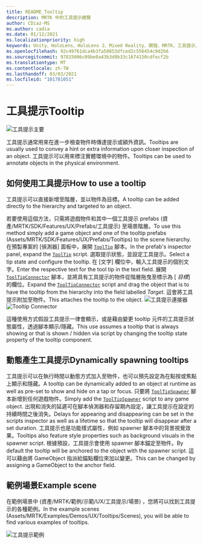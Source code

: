 ```yaml
---
title: README_Tooltip
description: MRTK 中的工具提示總覽
author: CDiaz-MS
ms.author: cadia
ms.date: 01/12/2021
ms.localizationpriority: high
keywords: Unity、HoloLens、HoloLens 2、Mixed Reality、開發、MRTK、工具提示、
ms.openlocfilehash: 92c49761dca4b3fa58853dfced2c556454c9d2b6
ms.sourcegitcommit: 97815006c09be0a43b3d9b33c1674150cdfecf2b
ms.translationtype: MT
ms.contentlocale: zh-TW
ms.lasthandoff: 03/03/2021
ms.locfileid: "101781051"
---
```

# <a name="tooltip"></a><span data-ttu-id="1da21-104">工具提示</span><span class="sxs-lookup"><span data-stu-id="1da21-104">Tooltip</span></span>

![工具提示主要](Images/Tooltip/MRTK_Tooltip_Main.png)

<span data-ttu-id="1da21-106">工具提示通常用來在進一步檢查物件時傳達提示或額外資訊。</span><span class="sxs-lookup"><span data-stu-id="1da21-106">Tooltips are usually used to convey a hint or extra information upon closer inspection of an object.</span></span> <span data-ttu-id="1da21-107">工具提示可以用來標注實體環境中的物件。</span><span class="sxs-lookup"><span data-stu-id="1da21-107">Tooltips can be used to annotate objects in the physical environment.</span></span>

## <a name="how-to-use-a-tooltip"></a><span data-ttu-id="1da21-108">如何使用工具提示</span><span class="sxs-lookup"><span data-stu-id="1da21-108">How to use a tooltip</span></span>

<span data-ttu-id="1da21-109">工具提示可以直接新增至階層，並以物件為目標。</span><span class="sxs-lookup"><span data-stu-id="1da21-109">A tooltip can be added directly to the hierarchy and targeted to an object.</span></span>

<span data-ttu-id="1da21-110">若要使用這個方法，只需將遊戲物件和其中一個工具提示 prefabs (資產/MRTK/SDK/Features/UX/Prefabs/工具提示) 至場景階層。</span><span class="sxs-lookup"><span data-stu-id="1da21-110">To use this method simply add a game object and one of the tooltip prefabs (Assets/MRTK/SDK/Features/UX/Prefabs/Tooltips) to the scene hierarchy.</span></span> <span data-ttu-id="1da21-111">在預製專案的 [偵測器] 面板中，展開 [`ToolTip`](xref:Microsoft.MixedReality.Toolkit.UI.ToolTip) 腳本。</span><span class="sxs-lookup"><span data-stu-id="1da21-111">In the prefab's inspector panel, expand the [`ToolTip`](xref:Microsoft.MixedReality.Toolkit.UI.ToolTip) script.</span></span> <span data-ttu-id="1da21-112">選取提示狀態，並設定工具提示。</span><span class="sxs-lookup"><span data-stu-id="1da21-112">Select a tip state and configure the tooltip.</span></span>  <span data-ttu-id="1da21-113">在 [文字] 欄位中，輸入工具提示的個別文字。</span><span class="sxs-lookup"><span data-stu-id="1da21-113">Enter the respective text for the tool tip in the text field.</span></span> <span data-ttu-id="1da21-114">展開 [`ToolTipConnector`](xref:Microsoft.MixedReality.Toolkit.UI.ToolTipConnector) 腳本，並將具有工具提示的物件從階層拖曳至標示為 [ *目標*] 的欄位。</span><span class="sxs-lookup"><span data-stu-id="1da21-114">Expand the [`ToolTipConnector`](xref:Microsoft.MixedReality.Toolkit.UI.ToolTipConnector) script and drag the object that is to have the tooltip from the hierarchy into the field labelled *Target*.</span></span> <span data-ttu-id="1da21-115">這會將工具提示附加至物件。</span><span class="sxs-lookup"><span data-stu-id="1da21-115">This attaches the tooltip to the object.</span></span>
<span data-ttu-id="1da21-116">![工具提示連接器](Images/Tooltip/MRTK_Tooltip_Connector.png)</span><span class="sxs-lookup"><span data-stu-id="1da21-116">![Tooltip Connector](Images/Tooltip/MRTK_Tooltip_Connector.png)</span></span>

<span data-ttu-id="1da21-117">這種使用方式假設工具提示一律會顯示，或是藉由變更 tooltip 元件的工具提示狀態屬性，透過腳本顯示/隱藏。</span><span class="sxs-lookup"><span data-stu-id="1da21-117">This use assumes a tooltip that is always showing or that is shown / hidden via script by changing the tooltip state property of the tooltip component.</span></span>

## <a name="dynamically-spawning-tooltips"></a><span data-ttu-id="1da21-118">動態產生工具提示</span><span class="sxs-lookup"><span data-stu-id="1da21-118">Dynamically spawning tooltips</span></span>

<span data-ttu-id="1da21-119">工具提示可以在執行時間以動態方式加入至物件，也可以預先設定為在點按或焦點上顯示和隱藏。</span><span class="sxs-lookup"><span data-stu-id="1da21-119">A tooltip can be dynamically added to an object at runtime as well as pre-set to show and hide on a tap or focus.</span></span> <span data-ttu-id="1da21-120">只要將 [`ToolTipSpawner`](xref:Microsoft.MixedReality.Toolkit.UI.ToolTipSpawner) 腳本新增到任何遊戲物件。</span><span class="sxs-lookup"><span data-stu-id="1da21-120">Simply add the [`ToolTipSpawner`](xref:Microsoft.MixedReality.Toolkit.UI.ToolTipSpawner) script to any game object.</span></span> <span data-ttu-id="1da21-121">出現和消失的延遲可在腳本偵測器和存留期內設定，讓工具提示在設定的持續時間之後消失。</span><span class="sxs-lookup"><span data-stu-id="1da21-121">Delays for appearing and disappearing can be set in the scripts inspector as well as a lifetime so that the tooltip will disappear after a set duration.</span></span> <span data-ttu-id="1da21-122">工具提示也是功能樣式屬性，例如 spawner 腳本中的背景視覺效果。</span><span class="sxs-lookup"><span data-stu-id="1da21-122">Tooltips also feature style properties such as background visuals in the spawner script.</span></span> <span data-ttu-id="1da21-123">根據預設，工具提示會使用 spawner 腳本錨定至物件。</span><span class="sxs-lookup"><span data-stu-id="1da21-123">By default the tooltip will be anchored to the object with the spawner script.</span></span> <span data-ttu-id="1da21-124">這可以藉由將 GameObject 指派給錨點欄位來加以變更。</span><span class="sxs-lookup"><span data-stu-id="1da21-124">This can be changed by assigning a GameObject to the anchor field.</span></span>

## <a name="example-scene"></a><span data-ttu-id="1da21-125">範例場景</span><span class="sxs-lookup"><span data-stu-id="1da21-125">Example scene</span></span>

<span data-ttu-id="1da21-126">在範例場景中 (資產/MRTK/範例/示範/UX/工具提示/場景) ，您將可以找到工具提示的各種範例。</span><span class="sxs-lookup"><span data-stu-id="1da21-126">In the example scenes (Assets/MRTK/Examples/Demos/UX/Tooltips/Scenes), you will be able to find various examples of tooltips.</span></span>

![工具提示範例](Images/Tooltip/MRTK_Tooltip_Examples.png)
